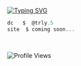 [![Typing SVG](https://readme-typing-svg.herokuapp.com?font=Roboto+Mono&color=007AFF&size=24&lines=settleluis.5+%7C+hi)](https://git.io/typing-svg)

```csharp
dc   $  @trly.5
site  $ coming soon... 
```
&zwnj; 
&zwnj; 

<p align="left">
  <img src="https://komarev.com/ghpvc/?username=capsyn&label=Profile%20views&color=blue&style=flat" alt="Profile Views" />
</p>

